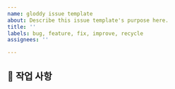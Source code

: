 ```yaml
---
name: gloddy issue template
about: Describe this issue template's purpose here.
title: ''
labels: bug, feature, fix, improve, recycle
assignees: ''

---
```


<!-- 이슈 제목은 `~~기능을 구현한다`, `~~을 리팩토링 한다` 이런 형식으로 작성 -->
<!-- 모든 작업 사항에 대해선 이슈 생성해 진행 -->
<!-- 이슈 기반 브랜치 생성
기능 구현: feature/auth-1
코드 수정: fix/auth-1
리팩토링: recycle/auth-1
코드 개선: improve/auth-1

**작업 형태/브랜치명-이슈 번호** 
형태로 이슈 기반 브랜치 생성해 작업
-->

## :bicyclist: 작업 사항
<!-- 진행할 작업 목록 -->

